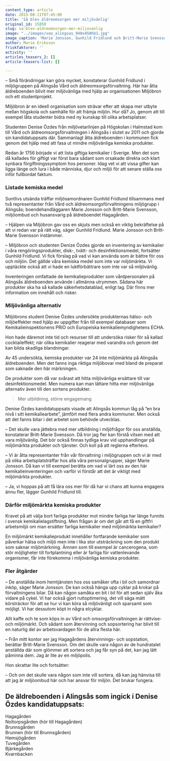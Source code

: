 ```yaml
---
content_type: article
date: 2015-08-11T07:45:00
title: 'Så blev äldreomsorgen mer miljövänlig'
original_id: 15850
slug: sa-blev-aldreomsorgen-mer-miljovanlig
image: "../images/vao_alingsas_940x450hb1.jpg"
image_caption: 'Marie Jonsson, Gunhild Fridlund och Britt-Marie Svensson ingår i miljögruppen på Vård och äldreomsorgsförvaltningen i Alingsås.'
author: Marie Eriksson
friskfaktorer: ''
activity: ''
articles_teasers_2: []
article-teasers-list: []

---
```


– Små förändringar kan göra mycket, konstaterar Gunhild Fridlund i miljögruppen på Alingsås Vård och äldreomsorgsförvaltning. Här har åtta äldreboenden blivit mer miljövänliga med hjälp av organisationen Miljöbron och ett studentprojekt.

Miljöbron är en ideell organisation som strävar efter att skapa mer utbyte mellan högskola och samhälle för att främja miljön. Hur då? Jo, genom att till exempel låta studenter bidra med ny kunskap till olika arbetsplatser.

Studenten Denise Özdes från miljövetarlinjen på Högskolan i Halmstad kom till Vård och äldreomsorgsförvaltningen i Alingsås i slutet av 2011 och gjorde sin kandidatuppsats där. Sammanlagt åtta äldreboenden i kommunen fick genom det hjälp med att fasa ut mindre miljövänliga kemiska produkter.

Redan år 1756 började vi att lista giftiga kemikalier i Sverige. Men det som då kallades för giftigt var först bara sådant som orsakade direkta och klart synbara förgiftningssymptom hos personer. Idag vet vi att vissa gifter kan ligga länge och lura i både människa, djur och miljö för att senare ställa oss inför fullbordat faktum.

### Listade kemiska medel

Suntlivs utsända träffar miljösamordnaren Gunhild Fridlund tillsammans med två representanter från Vård och äldreomsorgsförvaltningens miljögrupp i Alingsås; boendehandläggaren Marie Jonsson och Britt-Marie Svensson, miljöombud och husansvarig på äldreboendet Hagagården.

– Hjälpen via Miljöbron gav oss en skjuts men också en viktig bekräftelse på att vi redan var på rätt väg, säger Gunhild Fridlund. Marie Jonsson och Britt-Marie Svensson instämmer.

– Miljöbron och studenten Denize Özdes gjorde en inventering av kemikalier i våra rengöringsprodukter, disk-, tvätt- och desinfektionsmedel, fortsätter Gunhild Fridlund. Vi fick förslag på vad vi kan använda som är bättre för oss och miljön. Det gällde våra kemiska medel som inte var miljömärkta. Vi upptäckte också att vi hade en luktförbättrare som inte var så miljövänlig.

Inventeringen omfattade de kemikalieprodukter som vårdpersonalen på Alingsås äldreboenden använde i allmänna utrymmen. Sådana här produkter ska ha så kallade säkerhetsdatablad, enligt lag. Där finns mer information om innehåll och risker.

### Miljövänliga alternativ

Miljöbrons student Denise Özdes undersökte produkternas hälso- och miljöeffekter med hjälp av uppgifter från till exempel databaser som Kemikalieinspektionens PRIO och Europeiska kemikaliemyndighetens ECHA.

Hon hade däremot inte tid och resurser till att undersöka risker för så kallad cocktaileffekt; när olika kemikalier reagerar med varandra och genom det kan bilda skadliga blandningar.

Av 45 undersökta, kemiska produkter var 24 inte miljömärkta på Alingsås äldreboenden. Men det fanns inga riktiga miljöbovar med bland de preparat som saknade den här märkningen.

De produkter som då var svårast att hitta miljövänliga ersättare till var desinfektionsmedel. Men numera kan man lättare hitta mer miljövänliga alternativ även till den sortens produkter.

> Mer utbildning, större engagemang

Denise Özdes kandidatuppsats visade att Alingsås kommun låg på ”en bra nivå i sitt kemikaliearbete”, jämfört med flera andra kommuner. Men också att det fanns bitar i det arbetet som behövde utvecklas.

– Det skulle vara jättebra med mer utbildning i miljöfrågor för oss anställda, konstaterar Britt-Marie Svensson. Då tror jag fler kan förstå vitsen med att vara miljövänlig. Det bör också finnas tydliga krav vid upphandlingar på miljömärkta produkter och tjänster. Och koll på att reglerna efterlevs.

– Vi är åtta representanter från vår förvaltning i miljögruppen och vi är med på olika arbetsplatsträffar hos alla våra personalgrupper, säger Marie Jonsson. Då kan vi till exempel berätta om vad vi lärt oss av den här kemikalieinventeringen och varför vi förstår att det är viktigt med miljömärkta produkter.

– Ja, vi hoppas på att få lära oss mer för då har vi chans att kunna engagera ännu fler, lägger Gunhild Fridlund till.

### Därför miljömärkta kemiska produkter

Kravet på att välja bort farliga produkter mot mindre farliga har länge funnits i svensk kemikalielagstiftning. Men frågan är om det går att få en giftfri arbetsmiljö om man ersätter farliga kemikalier med miljömärkta kemikalier?

En miljömärkt kemikalieprodukt innehåller fortfarande kemikalier som påverkar hälsa och miljö men inte i lika stor utsträckning som den produkt som saknar miljömärkning. Ämnen som till exempel är cancerogena, som stör möjligheter till fortplantning eller är farliga för vattenlevande organismer, får inte förekomma i miljövänliga kemiska produkter.

### Fler åtgärder

– De anställda inom hemtjänsten hos oss samåker ofta i bil och samordnar inköp, säger Marie Jonsson. De kan också hänga upp cyklar på krokar på förvaltningens bilar. Då kan någon samåka en bit i bil för att sedan själv åka vidare på cykel. Vi har också gjort ruttoptimering, det vill säga mätt körsträckor för att se hur vi kan köra så miljövänligt och sparsamt som möjligt. Vi har dessutom köpt in några elcyklar.

Allt kaffe och te som köps in av Vård och omsorgsförvaltningen är rättvise- och miljömärkt. Och sådant som återvinning och sopsortering har blivit till en naturlig del av arbetsvardagen för de allra flesta här.

– Från mitt kontor ser jag Hagagårdens återvinnings- och sopstation, berättar Britt-Marie Svensson. Om det skulle vara någon av de hundratalet anställda där som glömmer att sortera och jag får syn på det, kan jag lätt påminna dem. Jag är lite av en miljöpolis.

Hon skrattar lite och fortsätter:

– Och om det skulle vara någon som inte vill sortera, då kan jag hänvisa till att jag är miljöombud här och har ansvar för miljön. Det brukar fungera.

De äldreboenden i Alingsås som ingick i Denise Özdes kandidatuppsats:
---------------------------------------------------------------------

Hagagården  
Noltorpsgården (hör till Hagagården)  
Brunnsgården  
Brunnen (hör till Brunnsgården)  
Hemsjögården  
Tuvegården  
Bjärkegården  
Kvarnbacken

